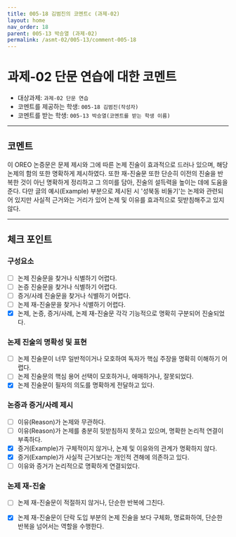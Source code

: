 ```yaml
---
title: 005-18 김범진의 코멘트c (과제-02) 
layout: home
nav_order: 18
parent: 005-13 박승열 (과제-02)
permalink: /asmt-02/005-13/comment-005-18
---
```


# 과제-02 단문 연습에 대한 코멘트

- 대상과제: `과제-02 단문 연습`
- 코멘트를 제공하는 학생: `005-18 김범진(작성자)` 
- 코멘트를 받는 학생: `005-13 박승열(코멘트를 받는 학생 이름)` 

---

## 코멘트

이 OREO 논증문은 문제 제시와 그에 따른 논제 진술이 효과적으로 드러나 있으며, 해당 논제의 함의 또한 명확하게 제시하였다. 또한 재-진술문 또한 단순히 이전의 진술을 반복한 것이 아닌 명확하게 정리하고 그 의미를 담아, 진술의 설득력을 높이는 데에 도움을 준다. 다만 글의 예시(Example) 부분으로 제시된 시 '성북동 비둘기'는 논제와 관련되어 있지만 사실적 근거와는 거리가 있어 논제 및 이유를 효과적으로 뒷받침해주고 있지 않다. 
  

---

## 체크 포인트

### **구성요소**
- [ ] 논제 진술문을 찾거나 식별하기 어렵다.
- [ ] 논증 진술문을 찾거나 식별하기 어렵다.
- [ ] 증거/사례 진술문을 찾거나 식별하기 어렵다.
- [ ] 논제 재-진술문을 찾거나 식별하기 어렵다.
- [x] 논제, 논증, 증거/사례, 논제 재-진술문 각각 기능적으로 명확히 구분되어 진술되었다.

### **논제 진술의 명확성 및 표현**  
- [ ] 논제 진술문이 너무 일반적이거나 모호하여 독자가 핵심 주장을 명확히 이해하기 어렵다.  
- [ ] 논제 진술문의 핵심 용어 선택이 모호하거나, 애매하거나, 잘못되었다.  
- [x] 논제 진술문이 필자의 의도를 명확하게 전달하고 있다.  

### **논증과 증거/사례 제시**  
- [ ] 이유(Reason)가 논제와 무관하다.
- [ ] 이유(Reason)가 논제를 충분히 뒷받침하지 못하고 있으며, 명확한 논리적 연결이 부족하다.  
- [x] 증거(Example)가 구체적이지 않거나, 논제 및 이유와의 관계가 명확하지 않다. 
- [x] 증거(Example)가 사실적 근거보다는 개인적 견해에 의존하고 있다.  
- [ ] 이유와 증거가 논리적으로 명확하게 연결되었다.  

### **논제 재-진술**  
- [ ] 논제 재-진술문이 적절하지 않거나, 단순한 반복에 그친다.   
- [x] 논제 재-진술문이 단락 도입 부분의 논제 진술을 보다 구체화, 명료화하여, 단순한 반복을 넘어서는 역할을 수행한다.  

